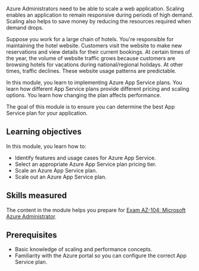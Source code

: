 Azure Administrators need to be able to scale a web application. Scaling enables an application to remain responsive during periods of high demand. Scaling also helps to save money by reducing the resources required when demand drops.

Suppose you work for a large chain of hotels. You're responsible for maintaining the hotel website. Customers visit the website to make new reservations and view details for their current bookings. At certain times of the year, the volume of website traffic grows because customers are browsing hotels for vacations during national/regional holidays. At other times, traffic declines. These website usage patterns are predictable.

In this module, you learn to implementing Azure App Service plans. You learn how different App Service plans provide different pricing and scaling options. You learn how changing the plan affects performance.

The goal of this module is to ensure you can determine the best App Service plan for your application. 

## Learning objectives

In this module, you learn how to:

- Identify features and usage cases for Azure App Service.
- Select an appropriate Azure App Service plan pricing tier.
- Scale an Azure App Service plan.
- Scale out an Azure App Service plan.

## Skills measured

The content in the module helps you prepare for [Exam AZ-104: Microsoft Azure Administrator](/certifications/exams/az-104). 

## Prerequisites

- Basic knowledge of scaling and performance concepts. 
- Familiarity with the Azure portal so you can configure the correct App Service plan. 
